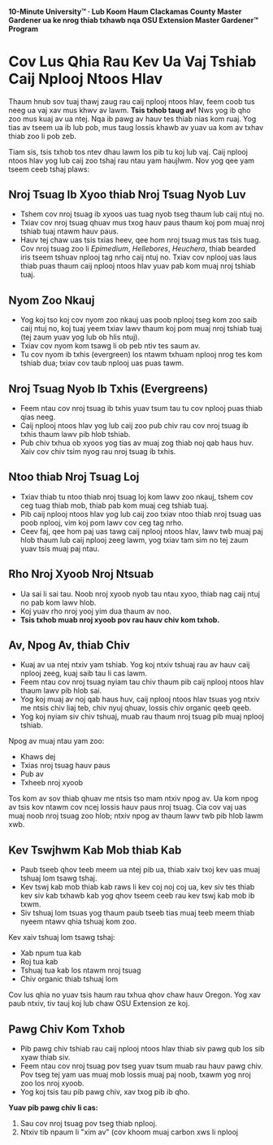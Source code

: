 #### 10-Minute University™ · Lub Koom Haum Clackamas County Master Gardener ua ke nrog thiab txhawb nqa OSU Extension Master Gardener™ Program

# Cov Lus Qhia Rau Kev Ua Vaj Tshiab Caij Nplooj Ntoos Hlav

Thaum hnub sov tuaj thawj zaug rau caij nplooj ntoos hlav, feem coob tus neeg ua vaj xav mus khwv av lawm. **Tsis txhob taug av!** Nws yog ib qho zoo mus kuaj av ua ntej. Nqa ib pawg av hauv tes thiab nias kom ruaj. Yog tias av tseem ua ib lub pob, mus taug lossis khawb av yuav ua kom av txhav thiab zoo li pob zeb.

Tiam sis, tsis txhob tos ntev dhau lawm los pib tu koj lub vaj. Caij nplooj ntoos hlav yog lub caij zoo tshaj rau ntau yam haujlwm. Nov yog qee yam tseem ceeb tshaj plaws:

## Nroj Tsuag Ib Xyoo thiab Nroj Tsuag Nyob Luv

- Tshem cov nroj tsuag ib xyoos uas tuag nyob tseg thaum lub caij ntuj no.
- Txiav cov nroj tsuag qhuav mus txog hauv paus thaum koj pom muaj nroj tshiab tuaj ntawm hauv paus.
- Hauv tej chaw uas tsis txias heev, qee hom nroj tsuag mus tas tsis tuag. Cov nroj tsuag zoo li *Epimedium*, *Hellebores*, *Heuchera*, thiab bearded iris tseem tshuav nplooj tag nrho caij ntuj no. Txiav cov nplooj uas laus thiab puas thaum caij nplooj ntoos hlav yuav pab kom muaj nroj tshiab tuaj.

## Nyom Zoo Nkauj

- Yog koj tso koj cov nyom zoo nkauj uas poob nplooj tseg kom zoo saib caij ntuj no, koj tuaj yeem txiav lawv thaum koj pom muaj nroj tshiab tuaj (tej zaum yuav yog lub ob hlis ntuj).
- Txiav cov nyom kom tsawg li ob peb ntiv tes saum av.
- Tu cov nyom ib txhis (evergreen) los ntawm txhuam nplooj nrog tes kom tshiab dua; txiav cov taub nplooj uas puas tawm.

## Nroj Tsuag Nyob Ib Txhis (Evergreens)

- Feem ntau cov nroj tsuag ib txhis yuav tsum tau tu cov nplooj puas thiab qias neeg.
- Caij nplooj ntoos hlav yog lub caij zoo pub chiv rau cov nroj tsuag ib txhis thaum lawv pib hlob tshiab.
- Pub chiv txhua ob xyoos yog tias av muaj zog thiab noj qab haus huv. Xaiv cov chiv tsim nyog rau nroj tsuag ib txhis.

## Ntoo thiab Nroj Tsuag Loj

- Txiav thiab tu ntoo thiab nroj tsuag loj kom lawv zoo nkauj, tshem cov ceg tuag thiab mob, thiab pab kom muaj ceg tshiab tuaj.
- Pib caij nplooj ntoos hlav yog lub caij zoo txiav ntoo thiab nroj tsuag uas poob nplooj, vim koj pom lawv cov ceg tag nrho.
- Ceev faj, qee hom paj uas tawg caij nplooj ntoos hlav, lawv twb muaj paj hlob thaum lub caij nplooj zeeg lawm, yog txiav tam sim no tej zaum yuav tsis muaj paj ntau.

## Rho Nroj Xyoob Nroj Ntsuab

- Ua sai li sai tau. Noob nroj xyoob nyob tau ntau xyoo, thiab nag caij ntuj no pab kom lawv hlob.
- Koj yuav rho nroj yooj yim dua thaum av noo.
- **Tsis txhob muab nroj xyoob pov rau hauv chiv kom txhob.**

## Av, Npog Av, thiab Chiv

- Kuaj av ua ntej ntxiv yam tshiab. Yog koj ntxiv tshuaj rau av hauv caij nplooj zeeg, kuaj saib tau li cas lawm.
- Feem ntau cov nroj tsuag nyiam tau chiv thaum pib caij nplooj ntoos hlav thaum lawv pib hlob sai.
- Yog koj muaj av noj qab haus huv, caij nplooj ntoos hlav tsuas yog ntxiv me ntsis chiv liaj teb, chiv nyuj qhuav, lossis chiv organic qeeb qeeb.
- Yog koj nyiam siv chiv tshuaj, muab rau thaum nroj tsuag pib muaj nplooj tshiab.

Npog av muaj ntau yam zoo:
- Khaws dej
- Txias nroj tsuag hauv paus
- Pub av
- Txheeb nroj xyoob

Tos kom av sov thiab qhuav me ntsis tso mam ntxiv npog av. Ua kom npog av tsis kov ntawm cov ncej lossis hauv paus nroj tsuag. Cia cov vaj uas muaj noob nroj tsuag zoo hlob; ntxiv npog av thaum lawv twb pib hlob lawm xwb.

## Kev Tswjhwm Kab Mob thiab Kab

- Paub tseeb qhov teeb meem ua ntej pib ua, thiab xaiv txoj kev uas muaj tshuaj lom tsawg tshaj.
- Kev tswj kab mob thiab kab raws li kev coj noj coj ua, kev siv tes thiab kev siv kab txhawb kab yog qhov tseem ceeb rau kev tswj kab mob ib txwm.
- Siv tshuaj lom tsuas yog thaum paub tseeb tias muaj teeb meem thiab nyeem ntawv qhia tshuaj kom zoo.

Kev xaiv tshuaj lom tsawg tshaj:
- Xab npum tua kab
- Roj tua kab
- Tshuaj tua kab los ntawm nroj tsuag
- Chiv organic thiab tshuaj lom

Cov lus qhia no yuav tsis haum rau txhua qhov chaw hauv Oregon. Yog xav paub ntxiv, tiv tauj koj lub chaw OSU Extension ze koj.

## Pawg Chiv Kom Txhob

- Pib pawg chiv tshiab rau caij nplooj ntoos hlav thiab siv pawg qub los sib xyaw thiab siv.
- Feem ntau cov nroj tsuag pov tseg yuav tsum muab rau hauv pawg chiv. Pov tseg tej yam uas muaj mob lossis muaj paj noob, txawm yog nroj zoo los nroj xyoob.
- Yog koj tsis tau pib pawg chiv, xav txog pib ib qho.

**Yuav pib pawg chiv li cas:**
1. Sau cov nroj tsuag pov tseg thiab nplooj.
2. Ntxiv tib npaum li "xim av" (cov khoom muaj carbon xws li nplooj
